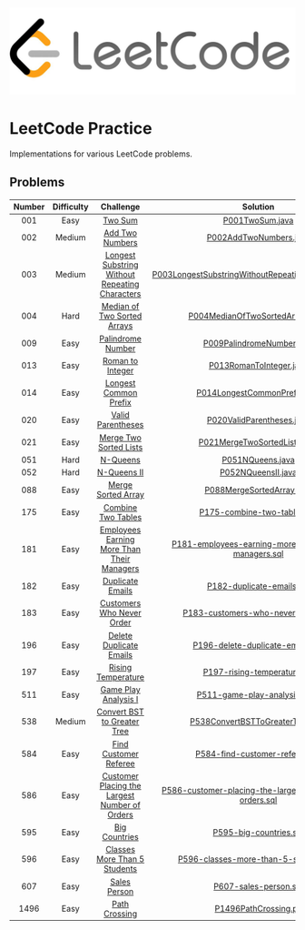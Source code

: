 ![Alt text](leetcode.png)

# LeetCode Practice

Implementations for various LeetCode problems.

## Problems

| Number | Difficulty |                                                            Challenge                                                            |                                                                          Solution                                                                          |
|:------:|:----------:|:-------------------------------------------------------------------------------------------------------------------------------:|:----------------------------------------------------------------------------------------------------------------------------------------------------------:|
|  001   |    Easy    |                                        [Two Sum](https://leetcode.com/problems/two-sum/)                                        |                                        [P001TwoSum.java](src/com/popcristianvlad/leetcode/practice/P001TwoSum.java)                                        |
|  002   |   Medium   |                                [Add Two Numbers](https://leetcode.com/problems/add-two-numbers/)                                |                                 [P002AddTwoNumbers.java](src/com/popcristianvlad/leetcode/practice/P002AddTwoNumbers.java)                                 |
|  003   |   Medium   | [Longest Substring Without Repeating Characters](https://leetcode.com/problems/longest-substring-without-repeating-characters/) |    [P003LongestSubstringWithoutRepeatingCharacters.java](src/com/popcristianvlad/leetcode/practice/P003LongestSubstringWithoutRepeatingCharacters.java)    |
|  004   |    Hard    |                    [Median of Two Sorted Arrays](https://leetcode.com/problems/median-of-two-sorted-arrays/)                    |                       [P004MedianOfTwoSortedArrays.java](src/com/popcristianvlad/leetcode/practice/P004MedianOfTwoSortedArrays.java)                       |
|  009   |    Easy    |                              [Palindrome Number](https://leetcode.com/problems/palindrome-number/)                              |                              [P009PalindromeNumber.java](src/com/popcristianvlad/leetcode/practice/P009PalindromeNumber.java)                              |
|  013   |    Easy    |                               [Roman to Integer](https://leetcode.com/problems/roman-to-integer/)                               |                                [P013RomanToInteger.java](src/com/popcristianvlad/leetcode/practice/P013RomanToInteger.java)                                |
|  014   |    Easy    |                          [Longest Common Prefix](https://leetcode.com/problems/longest-common-prefix/)                          |                           [P014LongestCommonPrefix.java](src/com/popcristianvlad/leetcode/practice/P014LongestCommonPrefix.java)                           |
|  020   |    Easy    |                              [Valid Parentheses](https://leetcode.com/problems/valid-parentheses/)                              |                              [P020ValidParentheses.java](src/com/popcristianvlad/leetcode/practice/P020ValidParentheses.java)                              |
|  021   |    Easy    |                         [Merge Two Sorted Lists](https://leetcode.com/problems/merge-two-sorted-lists/)                         |                           [P021MergeTwoSortedLists.java](src/com/popcristianvlad/leetcode/practice/P021MergeTwoSortedLists.java)                           |
|  051   |    Hard    |                                       [N-Queens](https://leetcode.com/problems/n-queens/)                                       |                                       [P051NQueens.java](src/com/popcristianvlad/leetcode/practice/P051NQueens.java)                                       |
|  052   |    Hard    |                                    [N-Queens II](https://leetcode.com/problems/n-queens-ii/)                                    |                                     [P052NQueensII.java](src/com/popcristianvlad/leetcode/practice/P052NQueensII.java)                                     |
|  088   |    Easy    |                             [Merge Sorted Array](https://leetcode.com/problems/merge-sorted-array/)                             |                              [P088MergeSortedArray.java](src/com/popcristianvlad/leetcode/practice/P088MergeSortedArray.java)                              |
|  175   |    Easy    |                             [Combine Two Tables](https://leetcode.com/problems/combine-two-tables/)                             |                            [P175-combine-two-tables.sql](src/com/popcristianvlad/leetcode/practice/P175-combine-two-tables.sql)                            |
|  181   |    Easy    |     [Employees Earning More Than Their Managers](https://leetcode.com/problems/employees-earning-more-than-their-managers/)     |    [P181-employees-earning-more-than-their-managers.sql](src/com/popcristianvlad/leetcode/practice/P181-employees-earning-more-than-their-managers.sql)    |
|  182   |    Easy    |                               [Duplicate Emails](https://leetcode.com/problems/duplicate-emails/)                               |                              [P182-duplicate-emails.sql](src/com/popcristianvlad/leetcode/practice/P182-duplicate-emails.sql)                              |
|  183   |    Easy    |                      [Customers Who Never Order](https://leetcode.com/problems/customers-who-never-order/)                      |                     [P183-customers-who-never-order.sql](src/com/popcristianvlad/leetcode/practice/P183-customers-who-never-order.sql)                     |
|  196   |    Easy    |                        [Delete Duplicate Emails](https://leetcode.com/problems/delete-duplicate-emails/)                        |                       [P196-delete-duplicate-emails.sql](src/com/popcristianvlad/leetcode/practice/P196-delete-duplicate-emails.sql)                       |
|  197   |    Easy    |                             [Rising Temperature](https://leetcode.com/problems/rising-temperature/)                             |                            [P197-rising-temperature.sql](src/com/popcristianvlad/leetcode/practice/P197-rising-temperature.sql)                            |
|  511   |    Easy    |                           [Game Play Analysis I](https://leetcode.com/problems/game-play-analysis-i/)                           |                          [P511-game-play-analysis-i.sql](src/com/popcristianvlad/leetcode/practice/P511-game-play-analysis-i.sql)                          |
|  538   |   Medium   |                    [Convert BST to Greater Tree](https://leetcode.com/problems/convert-bst-to-greater-tree/)                    |                       [P538ConvertBSTToGreaterTree.java](src/com/popcristianvlad/leetcode/practice/P538ConvertBSTToGreaterTree.java)                       |
|  584   |    Easy    |                          [Find Customer Referee](https://leetcode.com/problems/find-customer-referee/)                          |                         [P584-find-customer-referee.sql](src/com/popcristianvlad/leetcode/practice/P584-find-customer-referee.sql)                         |
|  586   |    Easy    |  [Customer Placing the Largest Number of Orders](https://leetcode.com/problems/customer-placing-the-largest-number-of-orders/)  | [P586-customer-placing-the-largest-number-of-orders.sql](src/com/popcristianvlad/leetcode/practice/P586-customer-placing-the-largest-number-of-orders.sql) |
|  595   |    Easy    |                                  [Big Countries](https://leetcode.com/problems/big-countries/)                                  |                                 [P595-big-countries.sql](src/com/popcristianvlad/leetcode/practice/P595-big-countries.sql)                                 |
|  596   |    Easy    |                   [Classes More Than 5 Students](https://leetcode.com/problems/classes-more-than-5-students/)                   |                  [P596-classes-more-than-5-students.sql](src/com/popcristianvlad/leetcode/practice/P596-classes-more-than-5-students.sql)                  |
|  607   |    Easy    |                                   [Sales Person](https://leetcode.com/problems/sales-person/)                                   |                                  [P607-sales-person.sql](src/com/popcristianvlad/leetcode/practice/P607-sales-person.sql)                                  |
|  1496  |    Easy    |                                  [Path Crossing](https://leetcode.com/problems/path-crossing/)                                  |                                   [P1496PathCrossing.py](src/com/popcristianvlad/leetcode/practice/P1496PathCrossing.py)                                   |